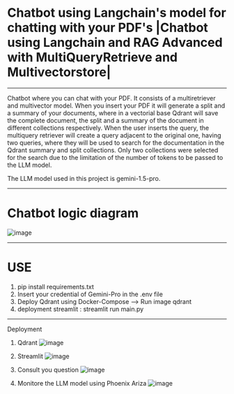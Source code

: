 ﻿# Chatbot using Langchain's model for chatting with your PDF's |Chatbot using Langchain and RAG Advanced with MultiQueryRetrieve and Multivectorstore|
 ----------------------------------------------------------------------------------------------------------------------------------------------------------------------------------

Chatbot where you can chat with your PDF. It consists of a multiretriever and multivector model. When you insert your PDF it will generate a split and a summary of your documents, where in a vectorial base Qdrant will save the complete document, the split and a summary of the document in different collections respectively. 
When the user inserts the query, the multiquery retriever will create a query adjacent to the original one, having two queries, where they will be used to search for the documentation in the Qdrant summary and split collections. Only two collections were selected for the search due to the limitation of the number of tokens to be passed to the LLM model. 

The LLM model used in this project is gemini-1.5-pro. 

----------------------------------------------------------------------------------------------------------------------------------------------------------------------------
# Chatbot logic diagram

![image](https://github.com/user-attachments/assets/040dd0c9-d22d-46f3-9609-f6879cfe1f4b)

----------------------------------------------------------------------------------------------------------------------------------------------------------------------------
# USE

1. pip install requirements.txt
2. Insert your credential of Gemini-Pro in the .env file
3. Deploy Qdrant using Docker-Compose --> Run image qdrant
4. deployment streamlit : streamlit run main.py

-----------------------------------------------------------------------------------------------------------------------------------------------------------------------------
Deployment
1. Qdrant
   ![image](https://github.com/user-attachments/assets/1c45b660-1fa6-4a30-b867-7dfd9b38a0a0)
   
2. Streamlit
   ![image](https://github.com/user-attachments/assets/a515bc42-2e50-422a-bab4-18894d633c21)
   
3. Consult you question
   ![image](https://github.com/user-attachments/assets/7cc5de78-217b-451c-829a-49c57a00ed1e)

4. Monitore the LLM model using Phoenix Ariza
  ![image](https://github.com/user-attachments/assets/7f166573-535d-4c4e-b2f9-8075535f8e7b)


   





   
   

